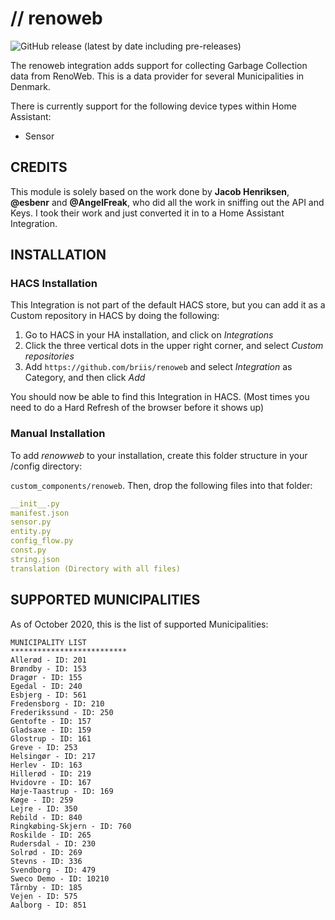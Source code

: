 # // renoweb

![GitHub release (latest by date including pre-releases)](https://img.shields.io/github/v/release/briis/renoweb?include_prereleases&style=flat-square)

The renoweb integration adds support for collecting Garbage Collection data from RenoWeb. This is a data provider for several Municipalities in Denmark.

There is currently support for the following device types within Home Assistant:

* Sensor


## CREDITS

This module is solely based on the work done by **Jacob Henriksen**, **@esbenr** and **@AngelFreak**, who did all the work in sniffing out the API and Keys. I took their work and just converted it in to a Home Assistant Integration.

## INSTALLATION

### HACS Installation

This Integration is not part of the default HACS store, but you can add it as a Custom repository in HACS by doing the following:

1. Go to HACS in your HA installation, and click on *Integrations*
2. Click the three vertical dots in the upper right corner, and select *Custom repositories*
3. Add `https://github.com/briis/renoweb` and select *Integration* as Category, and then click *Add*

You should now be able to find this Integration in HACS. (Most times you need to do a Hard Refresh of the browser before it shows up)

### Manual Installation

To add *renowweb* to your installation, create this folder structure in your /config directory:

`custom_components/renoweb`.
Then, drop the following files into that folder:

```yaml
__init__.py
manifest.json
sensor.py
entity.py
config_flow.py
const.py
string.json
translation (Directory with all files)
```

## SUPPORTED MUNICIPALITIES
As of October 2020, this is the list of supported Municipalities:

````
MUNICIPALITY LIST
**************************
Allerød - ID: 201
Brøndby - ID: 153
Dragør - ID: 155
Egedal - ID: 240
Esbjerg - ID: 561
Fredensborg - ID: 210
Frederikssund - ID: 250
Gentofte - ID: 157
Gladsaxe - ID: 159
Glostrup - ID: 161
Greve - ID: 253
Helsingør - ID: 217
Herlev - ID: 163
Hillerød - ID: 219
Hvidovre - ID: 167
Høje-Taastrup - ID: 169
Køge - ID: 259
Lejre - ID: 350
Rebild - ID: 840
Ringkøbing-Skjern - ID: 760
Roskilde - ID: 265
Rudersdal - ID: 230
Solrød - ID: 269
Stevns - ID: 336
Svendborg - ID: 479
Sweco Demo - ID: 10210
Tårnby - ID: 185
Vejen - ID: 575
Aalborg - ID: 851
````
